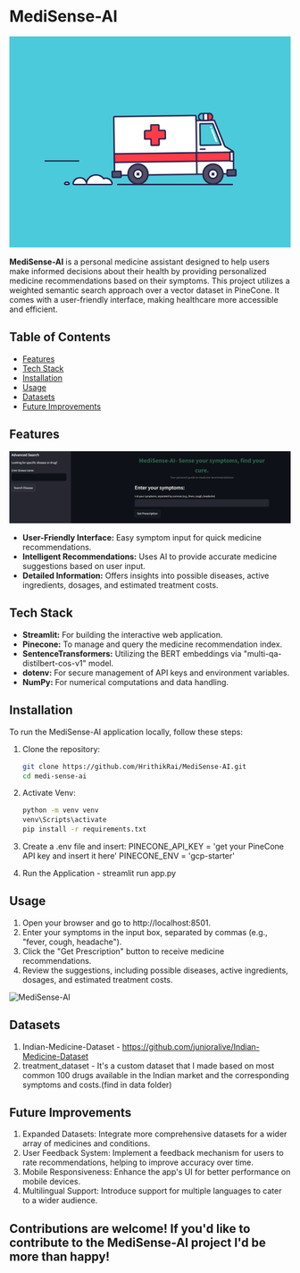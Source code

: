 # MediSense-AI

![MediSense-AI](misc/ambulance.gif)

**MediSense-AI** is a personal medicine assistant designed to help users make informed decisions about their health by providing personalized medicine recommendations based on their symptoms. This project utilizes a weighted semantic search approach over a vector dataset in PineCone. It comes with a user-friendly interface, making healthcare more accessible and efficient.

## Table of Contents

- [Features](#features)
- [Tech Stack](#tech-stack)
- [Installation](#installation)
- [Usage](#usage)
- [Datasets](#datasets)
- [Future Improvements](#future-improvements)

## Features

![MediSense-AI](misc/project_ss0.png)


- **User-Friendly Interface:** Easy symptom input for quick medicine recommendations.
- **Intelligent Recommendations:** Uses AI to provide accurate medicine suggestions based on user input.
- **Detailed Information:** Offers insights into possible diseases, active ingredients, dosages, and estimated treatment costs.

## Tech Stack

- **Streamlit:** For building the interactive web application.
- **Pinecone:** To manage and query the medicine recommendation index.
- **SentenceTransformers:** Utilizing the BERT embeddings via "multi-qa-distilbert-cos-v1" model.
- **dotenv:** For secure management of API keys and environment variables.
- **NumPy:** For numerical computations and data handling.

## Installation

To run the MediSense-AI application locally, follow these steps:

1. Clone the repository:
   ```bash
   git clone https://github.com/HrithikRai/MediSense-AI.git
   cd medi-sense-ai
   
2. Activate Venv:
   ```bash
   python -m venv venv
   venv\Scripts\activate
   pip install -r requirements.txt

3. Create a .env file and insert:
   PINECONE_API_KEY = 'get your PineCone API key and insert it here'
   PINECONE_ENV = 'gcp-starter'

4. Run the Application - streamlit run app.py

## Usage
1. Open your browser and go to http://localhost:8501.
2. Enter your symptoms in the input box, separated by commas (e.g., "fever, cough, headache").
3. Click the "Get Prescription" button to receive medicine recommendations.
4. Review the suggestions, including possible diseases, active ingredients, dosages, and estimated treatment costs.

![MediSense-AI](misc/project_ss2.png)

   
## Datasets
1. Indian-Medicine-Dataset - https://github.com/junioralive/Indian-Medicine-Dataset
2. treatment_dataset - It's a custom dataset that I made based on most common 100 drugs available in the Indian market and the corresponding symptoms and costs.(find in data folder)
   
## Future Improvements
1. Expanded Datasets: Integrate more comprehensive datasets for a wider array of medicines and conditions.
2. User Feedback System: Implement a feedback mechanism for users to rate recommendations, helping to improve accuracy over time.
3. Mobile Responsiveness: Enhance the app's UI for better performance on mobile devices.
4. Multilingual Support: Introduce support for multiple languages to cater to a wider audience.

## Contributions are welcome! If you'd like to contribute to the MediSense-AI project I'd be more than happy!
